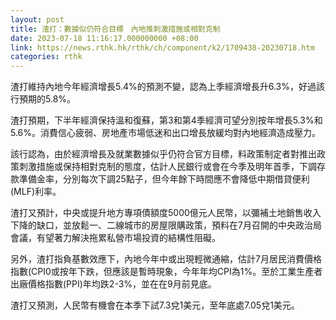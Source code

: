 ```yaml
---
layout: post
title: 渣打：數據似仍符合目標　內地推刺激措施或相對克制
date: 2023-07-18 11:16:17.000000000 +08:00
link: https://news.rthk.hk/rthk/ch/component/k2/1709438-20230718.htm
categories: rthk
---
```


渣打維持內地今年經濟增長5.4%的預測不變，認為上季經濟增長升6.3%，好過該行預期的5.8%。

渣打預期，下半年經濟保持溫和復蘇，第3和第4季經濟可望分別按年增長5.3%和5.6%。消費信心疲弱、房地產市場低迷和出口增長放緩均對內地經濟造成壓力。

該行認為，由於經濟增長及就業數據似乎仍符合官方目標，料政策制定者對推出政策刺激措施或保持相對克制的態度，估計人民銀行或會在今季及明年首季，下調存款準備金率，分別每次下調25點子，但今年餘下時間應不會降低中期借貸便利(MLF)利率。

渣打又預計，中央或提升地方專項債額度5000億元人民幣，以彌補土地銷售收入下降的缺口，並放鬆一、二線城市的房屋限購政策，預料在7月召開的中央政治局會議，有望著力解決拖累私營市場投資的結構性阻礙。

另外，渣打指負基數效應下，內地今年中或出現輕微通縮，估計7月居民消費價格指數(CPI0或按年下跌，但應該是暫時現象，今年年均CPI為1%。至於工業生產者出廠價格指數(PPI)年均跌2-3%，並在在9月前見底。

渣打又預測，人民幣有機會在本季下試7.3兌1美元，至年底處7.05兌1美元。
